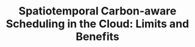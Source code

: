 ---
title: "Spatiotemporal Carbon-aware Scheduling in the Cloud: Limits and Benefits"
collection: publications
permalink: /publication/eenergy2023quantifying
# date: 2023-06-10
venue: 'ACM e-Energy 2023'
paperurl: '/files/eenergy2023quantifying.pdf'
# link: 'https://arxiv.org/abs/2306.06502'
citation: "Sukprasert, T., Souza, A., Bashir, N., Irwin, D., & Shenoy, P. (2023, June). Spatiotemporal Carbon-aware Scheduling in the Cloud: Limits and Benefits. In Companion Proceedings of the 14th ACM International Conference on Future Energy Systems."
---